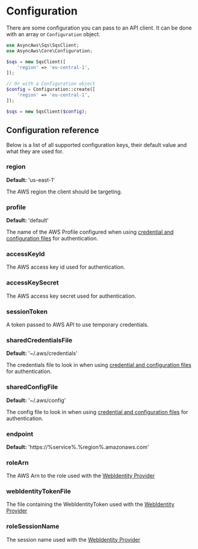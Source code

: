 
# Configuration

There are some configuration you can pass to an API client. It can be done with an
array or `Configuration` object.

```php
use AsyncAws\Sqs\SqsClient;
use AsyncAws\Core\Configuration;

$sqs = new SqsClient([
    'region' => 'eu-central-1',
]);

// Or with a Configuration object
$config = Configuration::create([
    'region' => 'eu-central-1',
]);

$sqs = new SqsClient($config);
```

## Configuration reference

Below is a list of all supported configuration keys, their default value and what
they are used for.

### region

**Default:** 'us-east-1'

The AWS region the client should be targeting.

### profile

**Default:** 'default'

The name of the AWS Profile configured when using [credential and configuration files](/authentication/credentials_file.md)
for authentication.

### accessKeyId

The AWS access key id used for authentication.

### accessKeySecret

The AWS access key secret used for authentication.

### sessionToken

A token passed to AWS API to use temporary credentials.

### sharedCredentialsFile

**Default:** '~/.aws/credentials'

The credentials file to look in when using [credential and configuration files](/authentication/credentials_file.md)
for authentication.

### sharedConfigFile

**Default:** '~/.aws/config'

The config file to look in when using [credential and configuration files](/authentication/credentials_file.md)
for authentication.

### endpoint

**Default:** 'https://%service%.%region%.amazonaws.com'

### roleArn

The AWS Arn to the role used with the [WebIdentity Provider](/authentication/web_identity.md)

### webIdentityTokenFile

The file containing the WebIdentityToken used with the [WebIdentity Provider](/authentication/web_identity.md)

### roleSessionName

The session name used with the [WebIdentity Provider](/authentication/web_identity.md)
